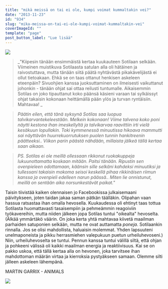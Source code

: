 ```yaml
---
title: "mikä meissä on tai ei ole, kumpi voimat kummaltakin vei?"
date: "2013-11-23"
id: "934"
slug: "mika-meissa-on-tai-ei-ole-kumpi-voimat-kummaltakin-vei"
coverImageId: ""
template: "page"
post_button_label: "Lue lisää"
---
```


[![](/images/koivet_.png)](http://4.bp.blogspot.com/-cHJOykEaLKM/UpEXmdjopiI/AAAAAAAAHZk/3I0R-Ef_sfc/s1600/koivet_.png)

> _"Kiipesin tänään ensimmäistä kertaa kuukauteen Sotilaan selkään. Viimeinen muistikuva Sotilaasta satulan alla oli hätäinen ja raivostuttava, mutta tänään siitä päätä nyhtävästä pikakävelijästä ei ollut tietoakaan. Ehkä se on taas ottanut henkisen askeleen eteenpäin? Sivuohjien kanssa juoksuttaminen on ilmeisesti vaikuttanut johonkin - tänään ohjat sai ottaa reilusti tuntumalle. Aikaisemmin Sotilas on joko tipauttanut koko päänsä käsieni varaan tai sylkäissyt ohjat takaisin kokonaan heittämällä pään ylös ja turvan ryntäisiin. Mahtavaa! _

> _Päätin eilen, että tänä syksynä Sotilas saa luopua talvikarvantekeleestään. Melkein kokonaan! Viime talvena koko poni näytti kestona ihan imeskellyltä ja talvikarvaa raavittiin irti vielä kesäkuun lopullakin. Toki kymmenessä minuutissa hikoava mammutti sai näyttävän huurrekuorrutuksen puolen tunnin hankitreenin päätteeksi.. Viikon parin päästä nähdään, millaista jälkeä tällä kertaa saan aikaan._

> _PS. Sotilas ei ole meillä ollessaan rikkonut ruokakuppeja lukuunottamatta koskaan mitään. Paitsi tänään. Ripustin sen ovenpieleen odottamaan, käänsin sille selkäni kahdeksi minuutiksi ja tullessani takaisin mokoma seisoi keskellä pihaa rikkinäisen riimun kanssa ja ovenpieli edelleen narun päässä.. Miten lie onnistunut, meillä on sentään aika norsunkestävät paikat."_

  

Taisin tiivistää kaiken olennaisen jo Facebookissa julkaisemaani päivitykseen, joten taidan jakaa saman pätkän täälläkin. Olipahan vaan hassua ratsastaa ihan omalla hevosella. Kuukaudessa oli ehtinyt taas tottua Sotilasta huomattavasti tasaisempiin ja pehmeämmin reagoiviin työkavereihin, mutta niiden jälkeen jopa Sotilas tuntui "oikealta" hevoselta. (Älkää ymmärtäkö väärin. On joka kerta yhtä mahtavaa kiivetä maailman parhaiden satuponien selkään, mutta ne ovat auttamatta _poneja_. Sotilaankin rinnalla. Jos se olisi mahdollista, haluaisin molemmat. Yhden lapsuuteni unelmaponeista ja pikku herrasmiehen valepukuun puetun urheiluhevoseni.) Niin, urheiluhevoselta se tuntui. Pennun kanssa tuntui välillä siltä, että ohjan ja pohkeeni välissä oli kaikki maailman energia ja reaktiivisuus. Kai se on pakko uskoa, että tällä kertaa alla on hevonen, joka tarvitsee ihan mahdottoman määrän virtaa ja kierroksia pystyäkseen samaan. Olemme silti jälleen askeleen lähempänä.

  

  

MARTIN GARRIX - ANIMALS

  

[![](/images/ak_uusi.png)](http://1.bp.blogspot.com/-nu9BbQgqkY0/UpEgRyEZdEI/AAAAAAAAHZw/_8kwCOeAnwU/s1600/ak_uusi.png)

